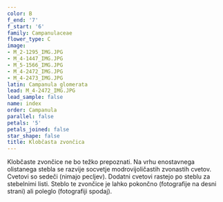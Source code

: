 ```yaml
---
color: B
f_end: '7'
f_start: '6'
family: Campanulaceae
flower_type: C
image:
- M_2-1295_IMG.JPG
- M_4-1447_IMG.JPG
- M_5-1566_IMG.JPG
- M_4-2472_IMG.JPG
- M_4-2473_IMG.JPG
latin: Campanula glomerata
lead: M_4-2472_IMG.JPG
lead_sample: false
name: index
order: Campanula
parallel: false
petals: '5'
petals_joined: false
star_shape: false
title: Klobčasta zvončica
---
```

Klobčaste zvončice ne bo težko prepoznati. Na vrhu enostavnega olistanega stebla se razvije socvetje modrovijoličastih zvonastih cvetov. Cvetovi so sedeči (nimajo pecljev). Dodatni cvetovi rastejo po steblu za stebelnimi listi. Steblo te zvončice je lahko pokončno (fotografije na desni strani) ali poleglo (fotografiji spodaj).
